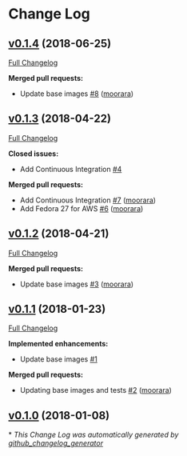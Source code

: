 # Change Log

## [v0.1.4](https://github.com/moorara/cloud-images/tree/v0.1.4) (2018-06-25)
[Full Changelog](https://github.com/moorara/cloud-images/compare/v0.1.3...v0.1.4)

**Merged pull requests:**

- Update base images [\#8](https://github.com/moorara/cloud-images/pull/8) ([moorara](https://github.com/moorara))

## [v0.1.3](https://github.com/moorara/cloud-images/tree/v0.1.3) (2018-04-22)
[Full Changelog](https://github.com/moorara/cloud-images/compare/v0.1.2...v0.1.3)

**Closed issues:**

- Add Continuous Integration [\#4](https://github.com/moorara/cloud-images/issues/4)

**Merged pull requests:**

- Add Continuous Integration [\#7](https://github.com/moorara/cloud-images/pull/7) ([moorara](https://github.com/moorara))
- Add Fedora 27 for AWS [\#6](https://github.com/moorara/cloud-images/pull/6) ([moorara](https://github.com/moorara))

## [v0.1.2](https://github.com/moorara/cloud-images/tree/v0.1.2) (2018-04-21)
[Full Changelog](https://github.com/moorara/cloud-images/compare/v0.1.1...v0.1.2)

**Merged pull requests:**

- Update base images [\#3](https://github.com/moorara/cloud-images/pull/3) ([moorara](https://github.com/moorara))

## [v0.1.1](https://github.com/moorara/cloud-images/tree/v0.1.1) (2018-01-23)
[Full Changelog](https://github.com/moorara/cloud-images/compare/v0.1.0...v0.1.1)

**Implemented enhancements:**

- Update base images [\#1](https://github.com/moorara/cloud-images/issues/1)

**Merged pull requests:**

- Updating base images and tests [\#2](https://github.com/moorara/cloud-images/pull/2) ([moorara](https://github.com/moorara))

## [v0.1.0](https://github.com/moorara/cloud-images/tree/v0.1.0) (2018-01-08)


\* *This Change Log was automatically generated by [github_changelog_generator](https://github.com/skywinder/Github-Changelog-Generator)*
